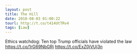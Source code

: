 ```yaml
---
layout: post
title: The Hill
date: 2018-08-03 01:00:22
tourl: http://t.co/t414UtTRv4
tags: [Law]
---
```

Ethics watchdog: Ten top Trump officials have violated the law https://t.co/1rG69NbGRj https://t.co/ExZ0jVUj3n